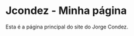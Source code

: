 <html lang="en">
<head>
    <meta charset="UTF-8">
    <title>Hello World</title>
</head>
<body>
    <h1>Jcondez - Minha página</h1>
    <p>Esta é a página principal do site do Jorge Condez.</p>
</body>
</html>
